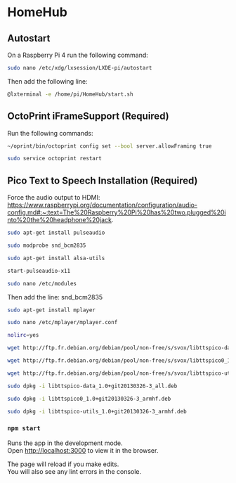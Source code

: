 # HomeHub

## Autostart

On a Raspberry Pi 4 run the following command:

```sh
sudo nano /etc/xdg/lxsession/LXDE-pi/autostart
```

Then add the following line:

```sh
@lxterminal -e /home/pi/HomeHub/start.sh
```

## OctoPrint iFrameSupport (Required)

Run the following commands:

```sh
~/oprint/bin/octoprint config set --bool server.allowFraming true
```

```sh
sudo service octoprint restart
```

## Pico Text to Speech Installation (Required)
Force the audio output to HDMI: https://www.raspberrypi.org/documentation/configuration/audio-config.md#:~:text=The%20Raspberry%20Pi%20has%20two,plugged%20into%20the%20headphone%20jack.
```sh
sudo apt-get install pulseaudio
```
```sh
sudo modprobe snd_bcm2835
```
```sh
sudo apt-get install alsa-utils
```
```sh
start-pulseaudio-x11
```
```sh
sudo nano /etc/modules
```
Then add the line: snd_bcm2835
```sh
sudo apt-get install mplayer
```
```sh
sudo nano /etc/mplayer/mplayer.conf
```
```sh
nolirc=yes
```
```sh
wget http://ftp.fr.debian.org/debian/pool/non-free/s/svox/libttspico-data_1.0+git20130326-3_all.deb
```
```sh
wget http://ftp.fr.debian.org/debian/pool/non-free/s/svox/libttspico0_1.0+git20130326-3_armhf.deb
```
```sh
wget http://ftp.fr.debian.org/debian/pool/non-free/s/svox/libttspico-utils_1.0+git20130326-3_armhf.deb
```
```sh
sudo dpkg -i libttspico-data_1.0+git20130326-3_all.deb
```
```sh
sudo dpkg -i libttspico0_1.0+git20130326-3_armhf.deb
```
```sh
sudo dpkg -i libttspico-utils_1.0+git20130326-3_armhf.deb
```

### `npm start`

Runs the app in the development mode.<br />
Open [http://localhost:3000](http://localhost:3000) to view it in the browser.

The page will reload if you make edits.<br />
You will also see any lint errors in the console.
